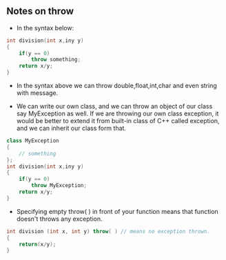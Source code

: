 ## Notes on throw

- In the syntax below:

```cpp
int division(int x,iny y)
{
    if(y == 0)
        throw something;
    return x/y;
}
```

- In the syntax above we can throw double,float,int,char and even string with message. 

- We can write our own class, and we can throw an object of our class say MyException as well. If we are throwing our own class exception, it would be better to extend it from built-in class of C++ called exception, and we can inherit our class form that.

```cpp
class MyException
{
    // something
};
int division(int x,iny y)
{
    if(y == 0)
        throw MyException;
    return x/y;
}
```

- Specifying empty throw( ) in front of your function means that function doesn't throws any exception.

```cpp
int division (int x, int y) throw( ) // means no exception thrown.
{
    return(x/y);
}
```
